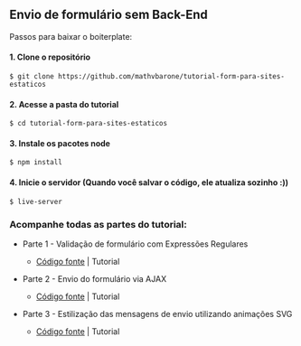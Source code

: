 ## Envio de formulário sem Back-End

Passos para baixar o boiterplate:

#### 1. Clone o repositório

```
$ git clone https://github.com/mathvbarone/tutorial-form-para-sites-estaticos
```

#### 2. Acesse a pasta do tutorial

```
$ cd tutorial-form-para-sites-estaticos
```

#### 3. Instale os pacotes node

```
$ npm install
```

#### 4. Inicie o servidor (Quando você salvar o código, ele atualiza sozinho :))

```
$ live-server
```

### Acompanhe todas as partes do tutorial:

- Parte 1 - Validação de formulário com Expressões Regulares
  - [Código fonte](http://matheusbarone.com/form-site-estatico-regexp) | Tutorial

- Parte 2 - Envio do formulário via AJAX
  - [Código fonte](http://matheusbarone.com/tutorial-form-sem-backend-ajax-svg/parte-2/) | Tutorial

- Parte 3 - Estilização das mensagens de envio utilizando animações SVG
  - [Código fonte](http://matheusbarone.com/tutorial-form-sem-backend-ajax-svg/parte-3/) | Tutorial
